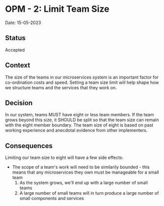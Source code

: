 # OPM - 2: Limit Team Size
Date: 15-05-2023
## Status 
Accepted
## Context
The size of the teams in our microservices system is an important factor for co-ordination costs and speed. Setting a team size limit will help shape how we structure teams and the services that they work on.

## Decision
In our system, teams MUST have eight or less team members. If the team grows beyond this size, it SHOULD be split so that the team size can remain with the eight member boundary. The team size of eight is based on past working experience and anecdotal evidence from other implementers.

## Consequences
Limiting our team size to eight will have a few side effects:

- The scope of a team's work will need to be similarily bounded - this means that any microservices they own must be manageable for a small team
    1. As the system grows, we'll end up with a large number of small teams
    2. A large number of small teams will in turn produce a large number of small components and services
